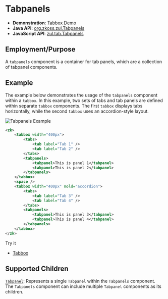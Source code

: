 # Tabpanels

- **Demonstration**: [Tabbox Demo](https://www.zkoss.org/zkdemo/tabbox)
- **Java API**: [org.zkoss.zul.Tabpanels](https://www.zkoss.org/javadoc/latest/zk/org/zkoss/zul/Tabpanels.html)
- **JavaScript API**: [zul.tab.Tabpanels](https://www.zkoss.org/javadoc/latest/jsdoc/classes/zul.tab.Tabpanels.html)

## Employment/Purpose

A `tabpanels` component is a container for tab panels, which are a collection of tabpanel components.

## Example

The example below demonstrates the usage of the `tabpanels` component within a `tabbox`. In this example, two sets of tabs and tab panels are defined within separate `tabbox` components. The first `tabbox` displays tabs horizontally, while the second `tabbox` uses an accordion-style layout.

![Tabpanels Example](ZKComRef_Containers_Tabs.png)

```xml
<zk>
    <tabbox width="400px">
        <tabs>
            <tab label="Tab 1" />
            <tab label="Tab 2" />
        </tabs>
        <tabpanels>
            <tabpanel>This is panel 1</tabpanel>
            <tabpanel>This is panel 2</tabpanel>
        </tabpanels>
    </tabbox>
    <space />
    <tabbox width="400px" mold="accordion">
        <tabs>
            <tab label="Tab 3" />
            <tab label="Tab 4" />
        </tabs>
        <tabpanels>
            <tabpanel>This is panel 3</tabpanel>
            <tabpanel>This is panel 4</tabpanel>
        </tabpanels>
    </tabbox>
</zk>
```

Try it

* [Tabbox](https://zkfiddle.org/sample/cd1tff/1-ZK-Component-Reference-Tabbox-Example?v=latest&t=Iceblue_Compact)


## Supported Children

[`Tabpanel`](tabpanel.md): Represents a single `Tabpanel` within the `Tabpanels` component. The `Tabpanels` component can include multiple `Tabpanel` components as its children.